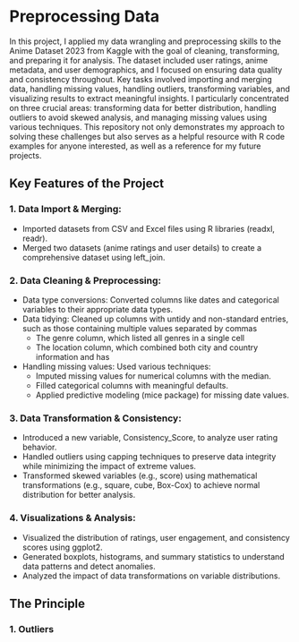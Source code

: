 # Preprocessing Data
In this project, I applied my data wrangling and preprocessing skills to the Anime Dataset 2023 from Kaggle with the goal of cleaning, transforming, and preparing it for analysis. The dataset included user ratings, anime metadata, and user demographics, and I focused on ensuring data quality and consistency throughout. Key tasks involved importing and merging data, handling missing values, handling outliers, transforming variables, and visualizing results to extract meaningful insights. I particularly concentrated on three crucial areas: transforming data for better distribution, handling outliers to avoid skewed analysis, and managing missing values using various techniques. This repository not only demonstrates my approach to solving these challenges but also serves as a helpful resource with R code examples for anyone interested, as well as a reference for my future projects.

## Key Features of the Project
### 1. Data Import & Merging:
- Imported datasets from CSV and Excel files using R libraries (readxl, readr).
- Merged two datasets (anime ratings and user details) to create a comprehensive dataset using left_join.

### 2. Data Cleaning & Preprocessing:
- Data type conversions: Converted columns like dates and categorical variables to their appropriate data types.
- Data tidying: Cleaned up columns with untidy and non-standard entries, such as those containing multiple values separated by commas
  + The genre column, which listed all genres in a single cell
  + The location column, which combined both city and country information and has 
- Handling missing values: Used various techniques:
  + Imputed missing values for numerical columns with the median.
  + Filled categorical columns with meaningful defaults.
  + Applied predictive modeling (mice package) for missing date values.

### 3. Data Transformation & Consistency:
- Introduced a new variable, Consistency_Score, to analyze user rating behavior.
- Handled outliers using capping techniques to preserve data integrity while minimizing the impact of extreme values.
- Transformed skewed variables (e.g., score) using mathematical transformations (e.g., square, cube, Box-Cox) to achieve normal distribution for better analysis.

### 4. Visualizations & Analysis:
- Visualized the distribution of ratings, user engagement, and consistency scores using ggplot2.
- Generated boxplots, histograms, and summary statistics to understand data patterns and detect anomalies.
- Analyzed the impact of data transformations on variable distributions.

## The Principle
### 1. Outliers
